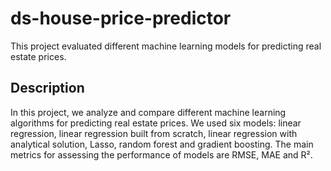 # ds-house-price-predictor
This project evaluated different machine learning models for predicting real estate prices.

## Description
In this project, we analyze and compare different machine learning algorithms for predicting real estate prices. We used six models: linear regression, linear regression built from scratch, linear regression with analytical solution, Lasso, random forest and gradient boosting. The main metrics for assessing the performance of models are RMSE, MAE and R².
